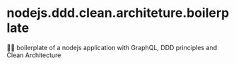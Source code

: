 # nodejs.ddd.clean.architeture.boilerplate
🧚‍♂️ boilerplate of a nodejs application with GraphQL, DDD principles and Clean Architecture
